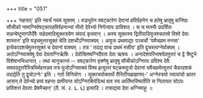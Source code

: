 +++
title = "051"

+++
‘महत्तत्' इति नवर्चं नवमं सूक्तम् । वज्रभूतेन वषट्कारेण देवानां हविर्वहनेन च हतेषु भ्रातृषु कनिष्ठः सौचीको नामाग्निर्वषट्कारहविर्वहनाभ्यां भीतो देवेभ्यो निर्गत्यापः प्राविशत् । स च मत्स्यैः प्रदर्शितः सन्नन्वेष्टुमागतैर्देवैः सहेदमादिसूक्तत्रयेण संवादं कृतवान् । अस्य सूक्तस्य द्वितीयादियुजश्चतस्रो विश्वे देवाः शास्तन' इति षडृचमुत्तरसूक्तं चेति दशर्चोऽग्निवाक्यम् । अयुजः प्रथमाद्याः पञ्चर्चो ‘यमैच्छाम मनसा' इत्येकादशर्चमुत्तरसूक्तं च देवानां वाक्यम् । तत्र ‘ तदद्य वाचः प्रथमं मसीय' इति द्वृचस्त्वग्नेर्वाक्यम् । अतोऽग्निवाक्येषु देवा देवताग्निर्ऋषिः । देवोक्तिष्वग्निर्देवता देवा ऋषयः । अनादेशपरिभाषयेदमुत्तरं च द्वे त्रैष्टुभे विशेषानभिधानात् । तथा चानुक्रान्तं -- वषट्कारेण वृक्णेषु भ्रातृषु सौचीकोऽग्निरपः प्रविश्य देवैः समवददुत्तरैस्त्रिभिर्महत्तन्नव तत्र युजोऽग्निवाक्यं विश्व इत्युत्तरं षट्कमयुजो देवानां यमैच्छामेत्युत्तरं चैकादशकं तदद्येति तु द्वृचोऽग्नेः' इति । गतो विनियोगः । सूक्तत्रयोक्तार्थे तैत्तिरीयब्राह्मणम्-' अग्नेस्त्रयो ज्यायांसो भ्रातर आसन् ते देवेभ्यो हव्यं वहन्तः प्रामीयन्त सोऽग्निरबिभेदित्थं वाव स्य आर्तिमारिष्यतीति स निलायत सोऽपः प्राविशत्तं देवताः प्रैषमैच्छन्' (तै. सं. २. ६. ६) इत्यादि । तत्राद्यया देवा अग्निमाहुः ॥